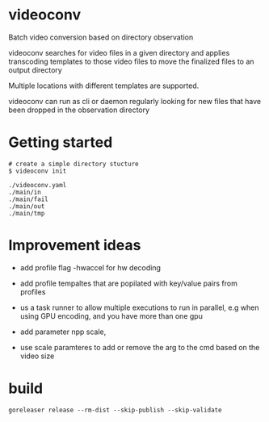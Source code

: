 # videoconv

Batch video conversion based on directory observation

videoconv searches for video files in a given directory and applies transcoding templates to those video files to
move the finalized files to an output directory

Multiple locations with different templates are supported.

videoconv can run as cli or daemon regularly looking for new files that have been dropped in the observation directory


# Getting started

    # create a simple directory stucture
    $ videoconv init

    ./videoconv.yaml
    ./main/in
    ./main/fail
    ./main/out
    ./main/tmp
    

# Improvement ideas
* add profile flag -hwaccel for hw decoding

* add profile tempaltes that are popilated with key/value pairs from profiles

* us a task runner to allow multiple executions to run in parallel, e.g when using GPU encoding, and you have more than one gpu

* add parameter npp scale,
  
* use scale paramteres to add or remove the arg to the cmd based on the video size

# build

    goreleaser release --rm-dist --skip-publish --skip-validate
